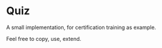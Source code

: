 # Quiz

A small implementation, for certification training as example.

Feel free to copy, use, extend. 
